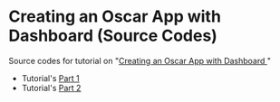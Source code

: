 # Creating an Oscar App with Dashboard (Source Codes)

Source codes for tutorial on "[Creating an Oscar App with Dashboard ](http://localhost:4000/publications/tutorials/django-oscar-new-app-part-2/)"

- Tutorial's [Part 1](https://mmtechslv.github.io/publications/tutorials/django-oscar-new-app-part-1/)
- Tutorial's [Part 2](https://mmtechslv.github.io/publications/tutorials/django-oscar-new-app-part-2/)